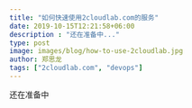```yaml
---
title: "如何快速使用2cloudlab.com的服务"
date: 2019-10-15T12:21:58+06:00
description : "还在准备中..."
type: post
image: images/blog/how-to-use-2cloudlab.jpg
author: 郑思龙
tags: ["2cloudlab.com", "devops"]
---
```


还在准备中
